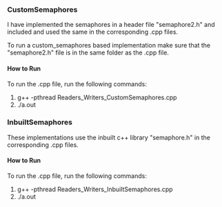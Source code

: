 ### CustomSemaphores
I have implemented the semaphores in a header file "semaphore2.h" and included and used the same in the corresponding .cpp files.

To run a custom_semaphores based implementation make sure that the "semaphore2.h" file is in the same folder as the .cpp file.

#### How to Run
To run the .cpp file, run the following commands:
1. g++ -pthread Readers_Writers_CustomSemaphores.cpp
2. ./a.out

### InbuiltSemaphores
These implementations use the inbuilt c++ library "semaphore.h" in the corresponding .cpp files.

#### How to Run
To run the .cpp file, run the following commands:
1. g++ -pthread Readers_Writers_InbuiltSemaphores.cpp
2. ./a.out
